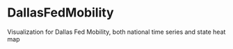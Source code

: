 # DallasFedMobility
Visualization for Dallas Fed Mobility, both national time series and state heat map

